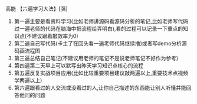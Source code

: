 高能 【六遍学习大法】[强]

  1. 第一遍主要是看资料学习(比如老师讲源码看源码分析的笔记,比如老师写代码过一遍老师的代码在脑海中把流程给弄明白),看的过程可以记录一下重点的知识点(不建议跟着敲效率为0)
  2. 第二遍自己写代码(卡主了在回头看一遍老师代码继续撸)或者写demo分析源码画流程图
  3. 第三遍总结自己笔记(不建议用老师的笔记不是说老师笔记不好作为参考)
  4. 第四遍第二天早上可以默写出昨天学习知识点核心的流程
  5. 第五遍反复实战项目应用(比如比较重要项目建议敲两遍以上,重要技术点视频学两遍以上)
  6. 第六遍跟看过的人交流或没看过的人,让你自己描述的东西能让别人听懂并能回答他问的问题